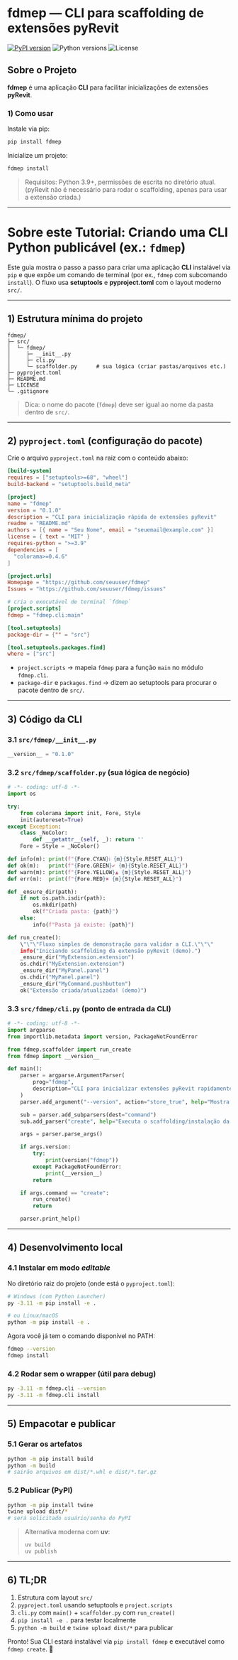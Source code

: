 # fdmep — CLI para scaffolding de extensões pyRevit

[![PyPI version](https://img.shields.io/pypi/v/fdmep.svg)](https://pypi.org/project/fdmep/)
![Python versions](https://img.shields.io/pypi/pyversions/fdmep.svg)
![License](https://img.shields.io/badge/license-MIT-informational)

## Sobre o Projeto

**fdmep** é uma aplicação **CLI** para facilitar inicializações de extensões **pyRevit**.

### 1) Como usar

Instale via pip:

```bash
pip install fdmep
```

Inicialize um projeto:

```bash
fdmep install
```

> Requisitos: Python 3.9+, permissões de escrita no diretório atual. (pyRevit não é necessário para rodar o scaffolding, apenas para usar a extensão criada.)

---

# Sobre este Tutorial: Criando uma CLI Python publicável (ex.: `fdmep`)

Este guia mostra o passo a passo para criar uma aplicação **CLI** instalável via `pip` e que expõe um comando de terminal (por ex., `fdmep` com subcomando `install`). O fluxo usa **setuptools** e **pyproject.toml** com o layout moderno `src/`.

---

## 1) Estrutura mínima do projeto

```
fdmep/
├─ src/
│  └─ fdmep/
│     ├─ __init__.py
│     ├─ cli.py
│     └─ scaffolder.py      # sua lógica (criar pastas/arquivos etc.)
├─ pyproject.toml
├─ README.md
├─ LICENSE
└─ .gitignore
```

> Dica: o nome do pacote (`fdmep`) deve ser igual ao nome da pasta dentro de `src/`.

---

## 2) `pyproject.toml` (configuração do pacote)

Crie o arquivo `pyproject.toml` na raiz com o conteúdo abaixo:

```toml
[build-system]
requires = ["setuptools>=68", "wheel"]
build-backend = "setuptools.build_meta"

[project]
name = "fdmep"
version = "0.1.0"
description = "CLI para inicialização rápida de extensões pyRevit"
readme = "README.md"
authors = [{ name = "Seu Nome", email = "seuemail@example.com" }]
license = { text = "MIT" }
requires-python = ">=3.9"
dependencies = [
  "colorama>=0.4.6"
]

[project.urls]
Homepage = "https://github.com/seuuser/fdmep"
Issues = "https://github.com/seuuser/fdmep/issues"

# cria o executável de terminal `fdmep`
[project.scripts]
fdmep = "fdmep.cli:main"

[tool.setuptools]
package-dir = {"" = "src"}

[tool.setuptools.packages.find]
where = ["src"]
```

-   `project.scripts` → mapeia `fdmep` para a função `main` no módulo `fdmep.cli`.
-   `package-dir` e `packages.find` → dizem ao setuptools para procurar o pacote dentro de `src/`.

---

## 3) Código da CLI

### 3.1 `src/fdmep/__init__.py`

```python
__version__ = "0.1.0"
```

### 3.2 `src/fdmep/scaffolder.py` (sua lógica de negócio)

```python
# -*- coding: utf-8 -*-
import os

try:
    from colorama import init, Fore, Style
    init(autoreset=True)
except Exception:
    class _NoColor:
        def __getattr__(self, _): return ''
    Fore = Style = _NoColor()

def info(m): print(f"{Fore.CYAN}ℹ {m}{Style.RESET_ALL}")
def ok(m):   print(f"{Fore.GREEN}✔ {m}{Style.RESET_ALL}")
def warn(m): print(f"{Fore.YELLOW}▲ {m}{Style.RESET_ALL}")
def err(m):  print(f"{Fore.RED}✖ {m}{Style.RESET_ALL}")

def _ensure_dir(path):
    if not os.path.isdir(path):
        os.mkdir(path)
        ok(f"Criada pasta: {path}")
    else:
        info(f"Pasta já existe: {path}")

def run_create():
    \"\"\"Fluxo simples de demonstração para validar a CLI.\"\"\"
    info("Iniciando scaffolding da extensão pyRevit (demo).")
    _ensure_dir("MyExtension.extension")
    os.chdir("MyExtension.extension")
    _ensure_dir("MyPanel.panel")
    os.chdir("MyPanel.panel")
    _ensure_dir("MyCommand.pushbutton")
    ok("Extensão criada/atualizada! (demo)")
```

### 3.3 `src/fdmep/cli.py` (ponto de entrada da CLI)

```python
# -*- coding: utf-8 -*-
import argparse
from importlib.metadata import version, PackageNotFoundError

from fdmep.scaffolder import run_create
from fdmep import __version__

def main():
    parser = argparse.ArgumentParser(
        prog="fdmep",
        description="CLI para inicializar extensões pyRevit rapidamente."
    )
    parser.add_argument("--version", action="store_true", help="Mostra a versão e sai.")

    sub = parser.add_subparsers(dest="command")
    sub.add_parser("create", help="Executa o scaffolding/instalação da extensão.")

    args = parser.parse_args()

    if args.version:
        try:
            print(version("fdmep"))
        except PackageNotFoundError:
            print(__version__)
        return

    if args.command == "create":
        run_create()
        return

    parser.print_help()
```

---

## 4) Desenvolvimento local

### 4.1 Instalar em modo _editable_

No diretório raiz do projeto (onde está o `pyproject.toml`):

```bash
# Windows (com Python Launcher)
py -3.11 -m pip install -e .

# ou Linux/macOS
python -m pip install -e .
```

Agora você já tem o comando disponível no PATH:

```bash
fdmep --version
fdmep install
```

### 4.2 Rodar sem o wrapper (útil para debug)

```bash
py -3.11 -m fdmep.cli --version
py -3.11 -m fdmep.cli install
```

---

## 5) Empacotar e publicar

### 5.1 Gerar os artefatos

```bash
python -m pip install build
python -m build
# sairão arquivos em dist/*.whl e dist/*.tar.gz
```

### 5.2 Publicar (PyPI)

```bash
python -m pip install twine
twine upload dist/*
# será solicitado usuário/senha do PyPI
```

> Alternativa moderna com **uv**:
>
> ```bash
> uv build
> uv publish
> ```

---

## 6) TL;DR

1. Estrutura com layout `src/`
2. `pyproject.toml` usando setuptools e `project.scripts`
3. `cli.py` com `main()` + `scaffolder.py` com `run_create()`
4. `pip install -e .` para testar localmente
5. `python -m build` e `twine upload dist/*` para publicar

Pronto! Sua CLI estará instalável via `pip install fdmep` e executável como `fdmep create`. 🚀
